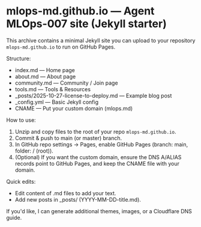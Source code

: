 # mlops-md.github.io — Agent MLOps-007 site (Jekyll starter)

This archive contains a minimal Jekyll site you can upload to your repository
`mlops-md.github.io` to run on GitHub Pages.

Structure:
- index.md                 — Home page
- about.md                 — About page
- community.md             — Community / Join page
- tools.md                 — Tools & Resources
- _posts/2025-10-27-license-to-deploy.md  — Example blog post
- _config.yml              — Basic Jekyll config
- CNAME                    — Put your custom domain (mlops.md)

How to use:
1. Unzip and copy files to the root of your repo `mlops-md.github.io`.
2. Commit & push to main (or master) branch.
3. In GitHub repo settings → Pages, enable GitHub Pages (branch: main, folder: / (root)).
4. (Optional) If you want the custom domain, ensure the DNS A/ALIAS records point to GitHub Pages, and keep the CNAME file with your domain.

Quick edits:
- Edit content of .md files to add your text.
- Add new posts in _posts/ (YYYY-MM-DD-title.md).

If you'd like, I can generate additional themes, images, or a Cloudflare DNS guide.
